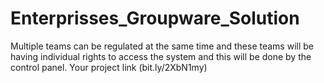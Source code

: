 # Enterprisses_Groupware_Solution
Multiple teams can be regulated at the same time and these teams will be having individual rights to access the system and this will be done by the control panel.
Your project link (bit.ly/2XbN1my)
